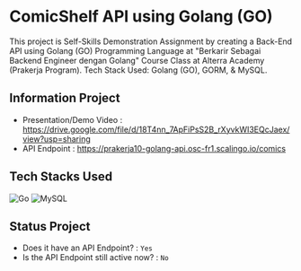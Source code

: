 # ComicShelf API using Golang (GO)

This project is Self-Skills Demonstration Assignment by creating a Back-End API using Golang (GO) Programming Language at "Berkarir Sebagai Backend Engineer dengan Golang" Course Class at Alterra Academy (Prakerja Program). Tech Stack Used: Golang (GO), GORM, & MySQL.

## Information Project
- Presentation/Demo Video   : https://drive.google.com/file/d/18T4nn_7ApFiPsS2B_rXyvkWI3EQcJaex/view?usp=sharing
- API Endpoint              : https://prakerja10-golang-api.osc-fr1.scalingo.io/comics

## Tech Stacks Used
![Go](https://img.shields.io/badge/go-%2300ADD8.svg?style=for-the-badge&logo=go&logoColor=white)
![MySQL](https://img.shields.io/badge/MySQL-%2307405e.svg?style=for-the-badge&logo=mysql&logoColor=white)

## Status Project

- Does it have an API Endpoint? : `Yes`
- Is the API Endpoint still active now? : `No`
